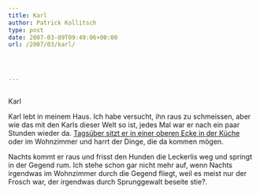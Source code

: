 ```yaml
---
title: Karl
author: Patrick Kollitsch
type: post
date: 2007-03-09T09:49:06+00:00
url: /2007/03/karl/




---
```

<div class="flickr">
  <a href="http://www.flickr.com/photos/schreibblogade/415597439/"><img src="//farm1.static.flickr.com/167/415597439_a592f8131d.jpg" class="flickr-photo" alt="" /></a></p> 
  
  <p>
    Karl
  </p>
</div>

Karl lebt in meinem Haus. Ich habe versucht, ihn raus zu schmeissen, aber wie das mit den Karls dieser Welt so ist, jedes Mal war er nach ein paar Stunden wieder da. [Tagsüber sitzt er in einer oberen Ecke in der Küche][1] oder im Wohnzimmer und harrt der Dinge, die da kommen mögen. 

Nachts kommt er raus und frisst den Hunden die Leckerlis weg und springt in der Gegend rum. Ich stehe schon gar nicht mehr auf, wenn Nachts irgendwas im Wohnzimmer durch die Gegend fliegt, weil es meist nur der Frosch war, der irgendwas durch Sprunggewalt beseite stie?.

 [1]: http://flickr.com/photos/schreibblogade/416137378/